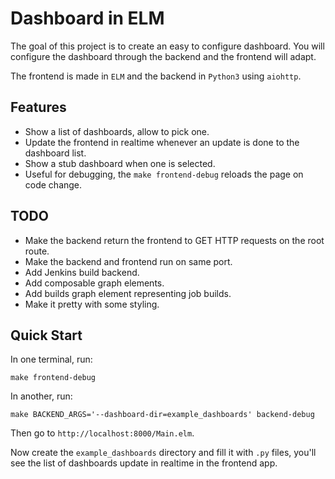 # Dashboard in ELM

The goal of this project is to create an easy to configure dashboard.
You will configure the dashboard through the backend and the frontend
will adapt.

The frontend is made in `ELM` and the backend in `Python3` using
`aiohttp`.

## Features

* Show a list of dashboards, allow to pick one.
* Update the frontend in realtime whenever an update is done to the
  dashboard list.
* Show a stub dashboard when one is selected.
* Useful for debugging, the `make frontend-debug` reloads the page on
  code change.

## TODO

* Make the backend return the frontend to GET HTTP requests on the root
  route.
* Make the backend and frontend run on same port.
* Add Jenkins build backend.
* Add composable graph elements.
* Add builds graph element representing job builds.
* Make it pretty with some styling.

## Quick Start

In one terminal, run:
```
make frontend-debug
```

In another, run:
```
make BACKEND_ARGS='--dashboard-dir=example_dashboards' backend-debug
```

Then go to `http://localhost:8000/Main.elm`.

Now create the `example_dashboards` directory and fill it with `.py`
files, you'll see the list of dashboards update in realtime in the
frontend app.
